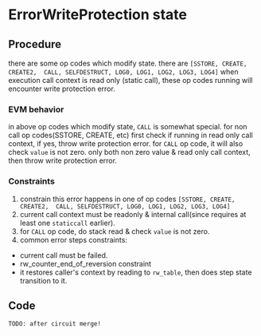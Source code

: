 # ErrorWriteProtection state

## Procedure
there are some op codes which modify state. there are `[SSTORE, CREATE, CREATE2, 
CALL, SELFDESTRUCT, LOG0, LOG1, LOG2, LOG3, LOG4]`
when execution call context is read only (static call), these op codes running will encounter
write protection error.
### EVM behavior
in above op codes which modify state, `CALL` is somewhat special. for non call op codes(SSTORE, CREATE, etc)
first check if running in read only call context, if yes, throw write protection error.
for `CALL` op code, it will also check `value` is not zero. only both non zero value & read only call context, then
throw write protection error.

### Constraints
1. constrain this error happens in one of op codes `[SSTORE, CREATE, CREATE2, 
CALL, SELFDESTRUCT, LOG0, LOG1, LOG2, LOG3, LOG4]`
2. current call context must be readonly & internal call(since requires at least one `staticcall` earlier).
3. for `CALL` op code, do stack read & check `value` is not zero.
4. common error steps constraints:
  - current call must be failed.
  - rw_counter_end_of_reversion constraint
  - it restores caller's context by reading to `rw_table`, then does step state transition to it.

## Code
    TODO: after circuit merge!